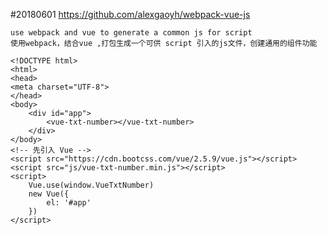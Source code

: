 
#20180601
    https://github.com/alexgaoyh/webpack-vue-js

    use webpack and vue to generate a common js for script
    使用webpack，结合vue ,打包生成一个可供 script 引入的js文件，创建通用的组件功能

    <!DOCTYPE html>
    <html>
    <head>
    <meta charset="UTF-8">
    </head>
    <body>
    	<div id="app">
    		<vue-txt-number></vue-txt-number>
    	</div>
    </body>
    <!-- 先引入 Vue -->
    <script src="https://cdn.bootcss.com/vue/2.5.9/vue.js"></script>
    <script src="js/vue-txt-number.min.js"></script>
    <script>
    	Vue.use(window.VueTxtNumber)
    	new Vue({
    		el: '#app'
    	})
    </script>
